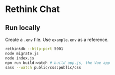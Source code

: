 # Rethink Chat

## Run locally

Create a `.env` file. Use `example.env` as a reference.

```bash
rethinkdb --http-port 5001
node migrate.js
node index.js
npm run build-watch # build app.js, the Vue app
sass --watch public/css:public/css
```
